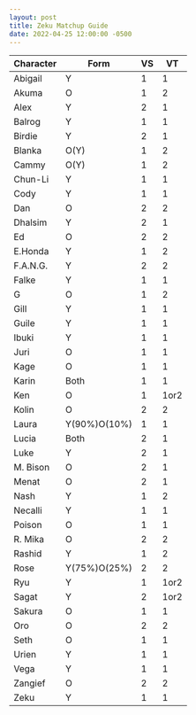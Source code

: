 ```yaml
---
layout: post
title: Zeku Matchup Guide
date: 2022-04-25 12:00:00 -0500
---
```


<table>
		<thead>
			<tr>
				<th>Character</th>
				<th>Form</th>
				<th>VS</th>
				<th>VT</th>
			</tr>
		</thead>
		<tbody>
			<tr>
				<td>Abigail</td>
				<td>Y</td>
				<td>1</td>
				<td>1</td>
			</tr>
			<tr>
				<td>Akuma</td>
				<td>O</td>
				<td>1</td>
				<td>2</td>
			</tr>
			<tr>
				<td>Alex</td>
				<td>Y</td>
				<td>2</td>
				<td>1</td>
			</tr>
			<tr>
				<td>Balrog</td>
				<td>Y</td>
				<td>1</td>
				<td>1</td>
			</tr>
			<tr>
				<td>Birdie</td>
				<td>Y</td>
				<td>2</td>
				<td>1</td>
			</tr>
			<tr>
				<td>Blanka</td>
				<td>O(Y)</td>
				<td>1</td>
				<td>2</td>
			</tr>
			<tr>
				<td>Cammy</td>
				<td>O(Y)</td>
				<td>1</td>
				<td>2</td>
			</tr>
			<tr>
				<td>Chun-Li</td>
				<td>Y</td>
				<td>1</td>
				<td>1</td>
			</tr>
			<tr>
				<td>Cody</td>
				<td>Y</td>
				<td>1</td>
				<td>1</td>
			</tr>
			<tr>
				<td>Dan</td>
				<td>O</td>
				<td>2</td>
				<td>2</td>
			</tr>
			<tr>
				<td>Dhalsim</td>
				<td>Y</td>
				<td>2</td>
				<td>1</td>
			</tr>
			<tr>
				<td>Ed</td>
				<td>O</td>
				<td>2</td>
				<td>2</td>
			</tr>
			<tr>
				<td>E.Honda</td>
				<td>Y</td>
				<td>1</td>
				<td>2</td>
			</tr>
			<tr>
				<td>F.A.N.G.</td>
				<td>Y</td>
				<td>2</td>
				<td>2</td>
			</tr>
			<tr>
				<td>Falke</td>
				<td>Y</td>
				<td>1</td>
				<td>1</td>
			</tr>
			<tr>
				<td>G</td>
				<td>O</td>
				<td>1</td>
				<td>2</td>
			</tr>
			<tr>
				<td>Gill</td>
				<td>Y</td>
				<td>1</td>
				<td>1</td>
			</tr>
			<tr>
				<td>Guile</td>
				<td>Y</td>
				<td>1</td>
				<td>1</td>
			</tr>
			<tr>
				<td>Ibuki</td>
				<td>Y</td>
				<td>1</td>
				<td>1</td>
			</tr>
			<tr>
				<td>Juri</td>
				<td>O</td>
				<td>1</td>
				<td>1</td>
			</tr>
			<tr>
				<td>Kage</td>
				<td>O</td>
				<td>1</td>
				<td>1</td>
			</tr>
			<tr>
				<td>Karin</td>
				<td>Both</td>
				<td>1</td>
				<td>1</td>
			</tr>
			<tr>
				<td>Ken</td>
				<td>O</td>
				<td>1</td>
				<td>1or2</td>
			</tr>
			<tr>
				<td>Kolin</td>
				<td>O</td>
				<td>2</td>
				<td>2</td>
			</tr>
			<tr>
				<td>Laura</td>
				<td>Y(90%)O(10%)</td>
				<td>1</td>
				<td>1</td>
			</tr>
			<tr>
				<td>Lucia</td>
				<td>Both</td>
				<td>2</td>
				<td>1</td>
			</tr>
			<tr>
				<td>Luke</td>
				<td>Y</td>
				<td>2</td>
				<td>1</td>
			</tr>
			<tr>
				<td>M. Bison</td>
				<td>O</td>
				<td>2</td>
				<td>1</td>
			</tr>
			<tr>
				<td>Menat</td>
				<td>O</td>
				<td>2</td>
				<td>1</td>
			</tr>
			<tr>
				<td>Nash</td>
				<td>Y</td>
				<td>1</td>
				<td>2</td>
			</tr>
			<tr>
				<td>Necalli</td>
				<td>Y</td>
				<td>1</td>
				<td>1</td>
			</tr>
			<tr>
				<td>Poison</td>
				<td>O</td>
				<td>1</td>
				<td>1</td>
			</tr>
			<tr>
				<td>R. Mika</td>
				<td>O</td>
				<td>2</td>
				<td>2</td>
			</tr>
			<tr>
				<td>Rashid</td>
				<td>Y</td>
				<td>1</td>
				<td>2</td>
			</tr>
			<tr>
				<td>Rose</td>
				<td>Y(75%)O(25%)</td>
				<td>2</td>
				<td>2</td>
			</tr>
			<tr>
				<td>Ryu</td>
				<td>Y</td>
				<td>1</td>
				<td>1or2</td>
			</tr>
			<tr>
				<td>Sagat</td>
				<td>Y</td>
				<td>2</td>
				<td>1or2</td>
			</tr>
			<tr>
				<td>Sakura</td>
				<td>O</td>
				<td>1</td>
				<td>1</td>
			</tr>
			<tr>
				<td>Oro</td>
				<td>O</td>
				<td>2</td>
				<td>2</td>
			</tr>
			<tr>
				<td>Seth</td>
				<td>O</td>
				<td>1</td>
				<td>1</td>
			</tr>
			<tr>
				<td>Urien</td>
				<td>Y</td>
				<td>1</td>
				<td>1</td>
			</tr>
			<tr>
				<td>Vega</td>
				<td>Y</td>
				<td>1</td>
				<td>1</td>
			</tr>
			<tr>
				<td>Zangief</td>
				<td>O</td>
				<td>2</td>
				<td>2</td>
			</tr>
			<tr>
				<td>Zeku</td>
				<td>Y</td>
				<td>1</td>
				<td>1</td>
			</tr>
		</tbody>
	</table>

